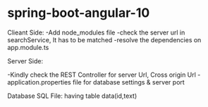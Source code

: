 # spring-boot-angular-10

Clieant Side:
-Add node_modules file
-check the server url in searchService, It has to be matched
-resolve the dependencies on app.module.ts

Server Side:

-Kindly check the REST Controller for server Url, Cross origin Url
-application.properties file for database settings & server port

Database SQL File:
having table data(id,text)

